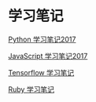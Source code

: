 # 学习笔记

[Python 学习笔记2017]( https://github.com/YoungBear/LearningNotesYsx/blob/master/python/README.md )

[JavaScript 学习笔记2017]( https://github.com/YoungBear/LearningNotesYsx/blob/master/JavaScript/README.md )

[Tensorflow 学习笔记]( https://github.com/YoungBear/LearningNotesYsx/blob/master/tensorflow/README.md )

[Ruby 学习笔记](https://github.com/YoungBear/LearningNotesYsx/blob/master/ruby/README.md)
